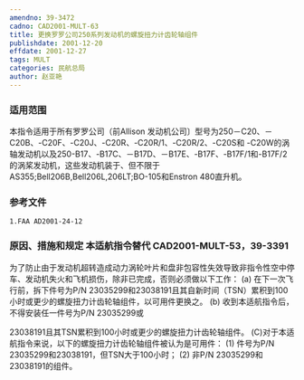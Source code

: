 ```yaml
---
amendno: 39-3472
cadno: CAD2001-MULT-63
title: 更换罗罗公司250系列发动机的螺旋扭力计齿轮轴组件
publishdate: 2001-12-20
effdate: 2001-12-27
tags: MULT
categories: 民航总局
author: 赵亚艳
---
```


### 适用范围 
本指令适用于所有罗罗公司（前Allison 发动机公司〕型号为250－C20、－C20B、-C20F、-C20J、-C20R、-C20R/1、-C20R/2、-C20S和 -C20W的涡轴发动机以及250-B17、-B17C、－B17D、－B17E、-B17F、-B17F/1和-B17F/2的涡桨发动机，这些发动机装于、但不限于AS355;Bell206B,Bell206L,206LT;BO-105和Enstron 480直升机。

### 参考文件
    1.FAA AD2001-24-12     

### 原因、措施和规定 本适航指令替代 CAD2001-MULT-53，39-3391 
为了防止由于发动机超转造成动力涡轮叶片和盘非包容性失效导致非指令性空中停车、发动机失火和飞机损伤，除非已完成，否则必须做以下工作： 
    (a) 在下一次飞行前，拆下件号为P/N 23035299和23038191且其自新时间（TSN）累积到100小时或更少的螺旋扭力计齿轮轴组件，以可用件更换之。 
(b) 收到本适航指令后，不得安装任一件号为P/N 23035299或
       
23038191且其TSN累积到100小时或更少的螺旋扭力计齿轮轴组件。 
    (C)对于本适航指令来说，以下的螺旋扭力计齿轮轴组件被认为是可用件： 
       (1) 件号为P/N 23035299和23038191，但TSN大于100小时； 
(2) 非P/N 23035299和23038191的组件。

